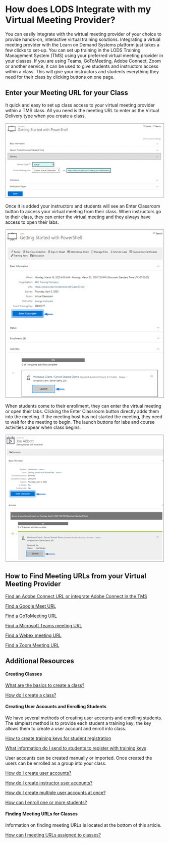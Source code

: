 # How does LODS Integrate with my Virtual Meeting Provider? 

You can easily integrate with the wirtual meeting provider of your choice to provide hands-on, interactive virtual training solutions. Integrating a virtual meeting provider with the Learn on Demand Systems platform just takes a few clicks to set-up. You can set up training in the LODS Training Management System (TMS) using your preferred virtual meeting provider in your classes. If you are using Teams, GoToMeeting, Adobe Connect, Zoom or another service, it can be used to give students and instructors access within a class. This will give your instructors and students everything they need for their class by clicking buttons on one page. 

## Enter your Meeting URL for your Class 

It quick and easy to set up class access to your virtual meeting provider within a TMS class. All you need is the meeting URL to enter as the Virtual Delivery type when you create a class. 

![](/tms/images/TeamsVirtualMeetingHostURL1.png) 

Once it is added your instructors and students will see an Enter Classroom button to access your virtual meeting from their class. When instructors go to their class, they can enter the virtual meeting and they always have access to open their labs.   

 ![](/tms/images/StudentVMHLaunch.png) 

When students come to their enrollment, they can enter the virtual meeting or open their labs. Clicking the Enter Classroom button directly adds them into the meeting. If the meeting host has not started the meeting, they need to wait for the meeting to begin. The launch buttons for labs and course activities appear when class begins. 

 ![](/tms/images/EnrollmentVMHLaunch.png)

## How to Find Meeting URLs from your Virtual Meeting Provider 

[Find an Adobe Connect URL or integrate Adobe Connect in the TMS](/tms/tms-administrators/classes/schedule/streaming-adobeconnect.md)

[Find a Google Meet URL](/tms/tms-administrators/classes/schedule/streaming-googlemeet.md)

[Find a GoToMeeting URL](/tms/tms-administrators/classes/schedule/streaming-gotomeeting.md)

[Find a Microsoft Teams meeting URL](/tms/tms-administrators/classes/schedule/streaming-teams.md)

[Find a Webex meeting URL](/tms/tms-administrators/classes/schedule/streaming-webex.md)

[Find a Zoom Meeting URL](/tms/tms-administrators/classes/schedule/streaming-zoom.md)

## Additional Resources

#### Creating Classes 

 [What are the basics to create a class?](https://docs.learnondemandsystems.com/tms/tms-administrators/classes/schedule/create-class-basic.md) 
 
 [How do I create a class?](https://docs.learnondemandsystems.com/tms/tms-administrators/classes/schedule/create-class.md) 

#### Creating User Accounts and Enrolling Students

We have several methods of creating user accounts and enrolling students. The simplest method is to provide each student a training key; the key allows them to create a user account and enroll into class. 

 [How to create training keys for student registration](https://docs.learnondemandsystems.com/tms/tms-administrators/classes/training-keys/use-training-keys-for-students-to-self-register-for-class.md) 

 [What information do I send to students to register with training keys](https://docs.learnondemandsystems.com/tms/tms-administrators/classes/training-keys/information-to-send-to-students-who-are-registering-using-training-keys.md) 

User accounts can be created manually or imported. Once created the users can be enrolled as a group into your class. 

 [How do I create user accounts?](https://docs.learnondemandsystems.com/tms/tms-administrators/users/student-management/create-student-user-accounts.md) 

 [How do I create instructor user accounts?](https://docs.learnondemandsystems.com/tms/tms-administrators/users/instructor-management/create-instructor-user-accounts.md) 

 [How do I create multiple user accounts at once?](https://docs.learnondemandsystems.com/tms/tms-administrators/users/student-management/create-multiple-user-accounts-at-once.md) 

 [How can I enroll one or more students?](https://docs.learnondemandsystems.com/tms/tms-administrators/classes/enrollments-roster/enroll-multiple-students.md) 

#### Finding Meeting URLs for Classes

Information on finding meeting URLs is located at the bottom of this article.

 [How can I meeting URLs assigned to classes?](https://docs.learnondemandsystems.com/tms/tms-administrators/classes/classrooms-equipment/custom-virtual-classroom.md) 
